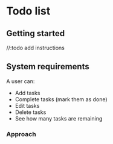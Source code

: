 # Todo list

## Getting started 
//:todo add instructions

## System requirements 
A user can:

- Add tasks 
- Complete tasks (mark them as done)
- Edit tasks 
- Delete tasks 
- See how many tasks are remaining 


### Approach 
